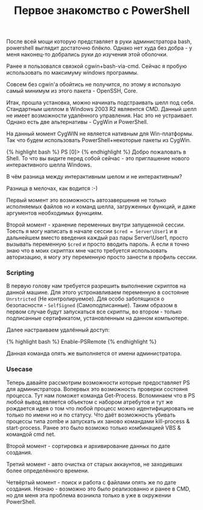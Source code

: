 ﻿---
layout: post
title: Первое знакомство с PowerShell
tag: powershell, thung
---
После всей мощи которую представляет в руки администратора bash, powershell выглядит достаточно блёкло. Однако нет худа без добра - у меня наконец-то добрались руки до изучения этой оболочки.

Ранее я пользовался связкой cgwin+bash-via-cmd. Сейчас я пробую использовать по максимуму windows программы.

Совсем без cgwin'a обойтись не получится, по этому я использую самый минимум из этого пакета - OpenSSH, Core.

Итак, прошла установка, можно начинать подстраивать шелл под себя. Стандартным шеллом в Windows 2003 R2 являентся CMD. Данный шелл не имеет возможности удалённого управления. Нас это не устраивает. Однако есть две альтернативы - CygWin и PowerShell.

На данный момент CygWIN не является нативным для Win-платформы. Так что будем использовать PowerShell+некоторые пакеты из CygWin. 

{% highlight bash %}
PS [0]>
{% endhighlight %}
Добро пожаловать в Shell. То что вы видите перед собой сейчас - это приглашение нового интерактивного шелла Windows.

В чём разница между интерактивным шелом и не интерактивным?

Разница в мелочах, как водится :-)

Первый момент это возможность автозавершения не только исполняемых файлов но и команд шелла, загруженных функций, и даже аргументов необходимых функциям.

Второй момент - хранение переменных внутри запущенной сессии. Тоесть я могу написать в начале сессии `$cred = Server\User1` и в дальнейшем вместо введения каждый раз пары Server\User1, просто вызывать переменную `$cred` и просто вводить пароль. А если я точно знаю что в моих скриптах мне часто требуется использовать авторизацию, я могу эту переменную просто занести в профиль сессии.

### Scripting

В первую голову нам требуется разрешить выполнение скриптов на данной машине. Для этого устронавливаем переменную в состояние `Unrstricted` (Не контролируемое). Для особо заботящихся о безопасности - `SelfSigned` (Самоподписанные). Таким образом в первом случае будут запускаться все скрипты, во втором - только подписанные сертификатом, установленным на данном компьютере.

Далее настраиваем удалённый доступ:

{% highlight bash %}
Enable-PSRemote
{% endhighlight %}

Данная команда опять же выполняется от имени администратора.

### Usecase

Теперь давайте рассмотрим возможности которые предоставляет PS для администратора. Вопервых это возможность проверки состояня процесса. Тут нам поможет команда Get-Process. Вспоминаем что в PS любой вывод является объектом с набором атребутов и тут же рождается идея о том что любой процесс можно идентифицировать не только по имени но и по статусу. Что даёт возможность убивать процессы типа zombe и запускать их заново командами kill-process & start-process. Ранее это было возможо только комбинацией VBS & командой cmd net.

Второй момент - сортировка и архивирование данных по дате создания.

Третий момент - авто очистка от старых аккаунтов, не заходивших более определённого времени.

Четвёртый момент - поиск и работа с файлами опять же по дате создания. Незнаю - возможно это было реализованно и ранее в CMD, но для меня эта проблема возникла только в уже в окружении PowerShell.